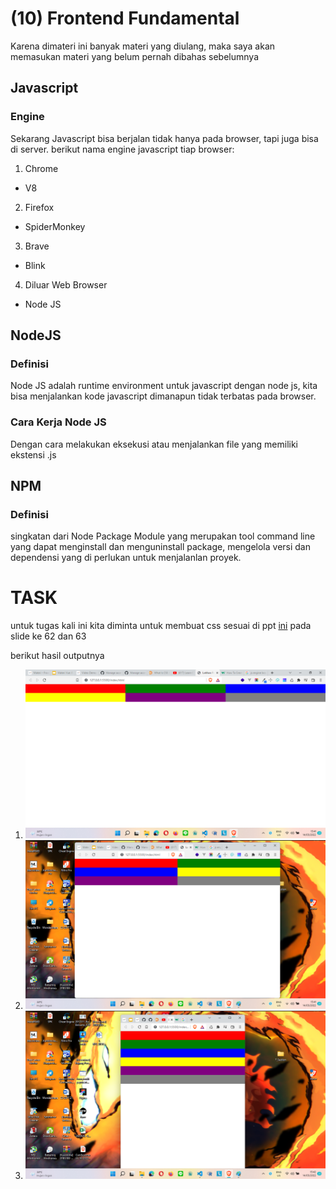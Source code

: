 # (10) Frontend Fundamental

Karena dimateri ini banyak materi yang diulang, maka saya akan memasukan materi yang belum pernah dibahas sebelumnya

## Javascript

### Engine

Sekarang Javascript bisa berjalan tidak hanya pada browser, tapi juga bisa di server. berikut nama engine javascript tiap browser:

1. Chrome

- V8

2. Firefox

- SpiderMonkey

3. Brave

- Blink

4. Diluar Web Browser

- Node JS

## NodeJS

### Definisi

Node JS adalah runtime environment untuk javascript dengan node js, kita bisa menjalankan kode javascript dimanapun tidak terbatas pada browser.

### Cara Kerja Node JS

Dengan cara melakukan eksekusi atau menjalankan file yang memiliki ekstensi .js

## NPM

### Definisi

singkatan dari Node Package Module yang merupakan tool command line yang dapat menginstall dan menguninstall package, mengelola versi dan dependensi yang di perlukan untuk menjalanlan proyek.

# TASK

untuk tugas kali ini kita diminta untuk membuat css sesuai di ppt [ini](https://docs.google.com/presentation/d/1hbW-K9OTquu3ZSDMOicF1aZ7pddA4eJe0O1b-5g9Xv8/edit) pada slide ke 62 dan 63

berikut hasil outputnya

1. ![ini](screenshots/1.png)
2. ![ini](screenshots/2.png)
3. ![ini](screenshots/3.png)
